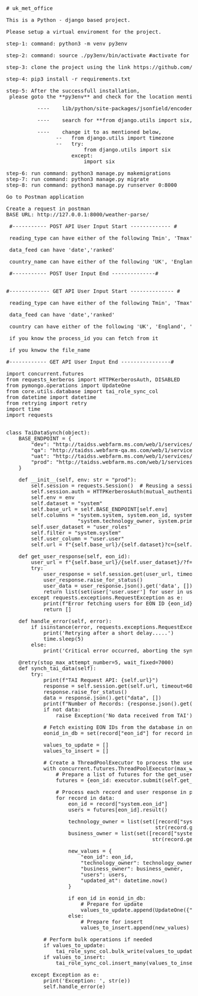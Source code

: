 <pre>
# uk_met_office<br>
This is a Python - django based project.<br>
Please setup a virtual enviroment for the project.<br>
step-1: command: python3 -m venv py3env<br>
step-2: command: source ./py3env/bin/activate #activate for deactivate use command: deactivate<br>
step-3: clone the project using the link https://github.com/mdhussain7/uk_met_office.git<br>
step-4: pip3 install -r requirements.txt<br>
step-5: After the successfull installation, <br> please goto the **py3env** and check for the location mentioned below <br>
          ----    lib/python/site-packages/jsonfield/encoder.py<br>
          ----    search for **from django.utils import six, timezone** <br>
          ----    change it to as mentioned below,
                --   from django.utils import timezone
                --   try:
                         from django.utils import six
                     except:
                         import six

step-6: run command: python3 manage.py makemigrations
step-7: run command: python3 manage.py migrate
step-8: run command: python3 manage.py runserver 0:8000

Go to Postman application

Create a request in postman
BASE URL: http://127.0.0.1:8000/weather-parse/

 #----------- POST API User Input Start ------------- #<br>
 reading_type can have either of the following Tmin', 'Tmax', 'Tmean', 'Rainfall', 'Sunshine','Raindays1mm','AirFrost'<br>
 data_feed can have 'date','ranked'<br>
 country_name can have either of the following 'UK', 'England', 'Wales', 'Scotland','Northern_Ireland','England_and_Wales','England_N','England_S','Scotland_N','Scotland_E','Scotland_W','England_E_and_NE','England_NW_and_N_Wales','Midlands','East_Anglia','England_SW_and_S_Wales','England_SE_and_Central_S' <br>
 #----------- POST User Input End --------------#


#------------- GET API User Input Start -------------- #<br>
 reading_type can have either of the following Tmin', 'Tmax', 'Tmean', 'Rainfall', 'Sunshine','Raindays1mm','AirFrost' <br>
 data_feed can have 'date','ranked'<br>
 country can have either of the following 'UK', 'England', 'Wales', 'Scotland','Northern_Ireland','England_and_Wales','England_N','England_S','Scotland_N','Scotland_E','Scotland_W','England_E_and_NE','England_NW_and_N_Wales','Midlands','East_Anglia','England_SW_and_S_Wales','England_SE_and_Central_S' <br>
 if you know the process_id you can fetch from it <br>
 if you knwow the file_name <br>
#------------ GET API User Input End ----------------#

import concurrent.futures
from requests_kerberos import HTTPKerberosAuth, DISABLED
from pymongo.operations import UpdateOne
from core.utils.database import tai_role_sync_col
from datetime import datetime
from retrying import retry
import time
import requests


class TaiDataSynch(object):
    BASE_ENDPOINT = {
        "dev": "http://taidss.webfarm.ms.com/web/1/services/query",
        "qa": "http://taidss.webfarm-qa.ms.com/web/1/services/query",
        "uat": "http://taidss.webfarm.ms.com/web/1/services/query",
        "prod": "http://taidss.webfarm.ms.com/web/1/services/query"
    }

    def __init__(self, env: str = "prod"):
        self.session = requests.Session()  # Reusing a session for better performance
        self.session.auth = HTTPKerberosAuth(mutual_authentication=DISABLED)
        self.env = env
        self.dataset = "system"
        self.base_url = self.BASE_ENDPOINT[self.env]
        self.columns = "system.system, system.eon_id, system.primary_technology_owner, " \
                       "system.technology_owner, system.primary_business_owner, system.business_owner"
        self.user_dataset = "user_roles"
        self.filter = "system.system"
        self.user_column = "user.user"
        self.url = f"{self.base_url}/{self.dataset}?c={self.columns}"

    def get_user_response(self, eon_id):
        user_url = f"{self.base_url}/{self.user_dataset}/?f={self.filter}={eon_id}&c={self.user_column}"
        try:
            user_response = self.session.get(user_url, timeout=60)
            user_response.raise_for_status()
            user_data = user_response.json().get('data', [])
            return list(set(user['user.user'] for user in user_data))
        except requests.exceptions.RequestException as e:
            print(f"Error fetching users for EON ID {eon_id}: {e}")
            return []

    def handle_error(self, error):
        if isinstance(error, requests.exceptions.RequestException):
            print('Retrying after a short delay.....')
            time.sleep(5)
        else:
            print('Critical error occurred, aborting the sync')

    @retry(stop_max_attempt_number=5, wait_fixed=7000)
    def synch_tai_data(self):
        try:
            print(f"TAI Request API: {self.url}")
            response = self.session.get(self.url, timeout=60)
            response.raise_for_status()
            data = response.json().get("data", [])
            print(f"Number of Records: {response.json().get('numberOfRecords')}")
            if not data:
                raise Exception('No data received from TAI')

            # Fetch existing EON IDs from the database in one query
            eonid_in_db = set(record["eon_id"] for record in tai_role_sync_col.find({}, {"eon_id": 1, "_id": 0}))

            values_to_update = []
            values_to_insert = []

            # Create a ThreadPoolExecutor to process the user responses concurrently
            with concurrent.futures.ThreadPoolExecutor(max_workers=10) as executor:  # Optimized thread pool size
                # Prepare a list of futures for the get_user_response function
                futures = {eon_id: executor.submit(self.get_user_response, eon_id) for eon_id in [record["system.eon_id"] for record in data]}

                # Process each record and user response in parallel
                for record in data:
                    eon_id = record["system.eon_id"]
                    users = futures[eon_id].result()

                    technology_owner = list(set([record["system.primary_technology_owner"]] +
                                                str(record.get("system.technology_owner", "")).split(",")))
                    business_owner = list(set([record["system.primary_business_owner"]] +
                                               str(record.get("system.business_owner", "")).split(",")))

                    new_values = {
                        "eon_id": eon_id,
                        "technology_owner": technology_owner,
                        "business_owner": business_owner,
                        "users": users,
                        "updated_at": datetime.now()
                    }

                    if eon_id in eonid_in_db:
                        # Prepare for update
                        values_to_update.append(UpdateOne({"eon_id": eon_id}, {"$set": new_values}, upsert=True))
                    else:
                        # Prepare for insert
                        values_to_insert.append(new_values)

            # Perform bulk operations if needed
            if values_to_update:
                tai_role_sync_col.bulk_write(values_to_update)
            if values_to_insert:
                tai_role_sync_col.insert_many(values_to_insert)

        except Exception as e:
            print('Exception: ', str(e))
            self.handle_error(e)

</pre>
